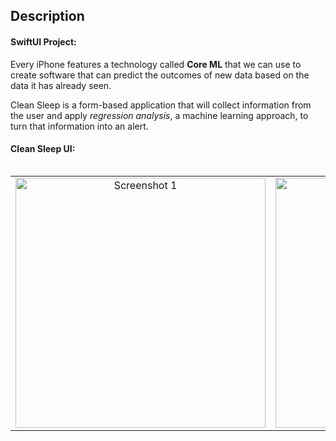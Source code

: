 ## Description

#### SwiftUI Project:

Every iPhone features a technology called **Core ML** that we can use to create software that can predict the outcomes of new data based on the data it has already seen. 

Clean Sleep is a form-based application that will collect information from the user and apply *regression analysis*, a machine learning approach, to turn that information into an alert.

#### Clean Sleep UI:   
<table align="left">
  <tr>
      <td align="center" width="300">
        <img width="400" alt="Screenshot 1" src="https://user-images.githubusercontent.com/66899497/181723397-c6dec600-0401-4622-b741-7f2e4f57be7c.png"> 
    </td>
    <td align="center" width="300">
        <img width="400" alt="Screenshot 2" src="https://user-images.githubusercontent.com/66899497/181723403-43eb3123-7480-4618-aa97-258e717241fb.png"> 
    </td>
    <td align="center" width="300">
        <img width="400" alt="Screenshot 3" src="https://user-images.githubusercontent.com/66899497/181723410-784978f9-c2d6-4377-9f29-1fd75f597f56.png">
    </td>
  </tr>
 </table> 

